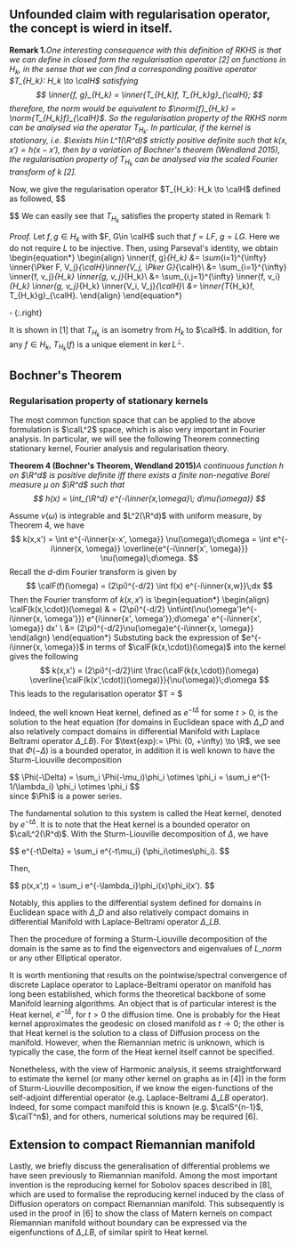 
## Unfounded claim with regularisation operator, the concept is wierd in itself.
**Remark 1.**_One interesting consequence with this definition of RKHS is that we can define in closed form the regularisation operator [2] on functions in $H_k$, in the sense that we can find a corresponding positive operator $T_{H_k}: H_k \to \calH$ satisfying
$$
\inner{f, g}_{H_k} = \inner{T_{H_k}f, T_{H_k}g}_{\calH};
$$
therefore, the norm would be equivalent to $\norm{f}_{H_k} = \norm{T_{H_k}f}_{\calH}$. So the regularisation property of the RKHS norm can be analysed via the operator $T_{H_k}$. In particular, if the kernel is stationary, i.e. $\exists h\in L^1(\R^d)$ strictly positive definite such that $k(x,x') = h(x-x')$, then by a variation of Bochner's theorem (Wendland 2015), the regularisation property of $T_{H_k}$ can be analysed via the scaled Fourier transform of $k$ [2]._

Now, we give the regularisation operator $T_{H_k}: H_k \to \calH$ defined as followed,
$$

$$
We can easily see that $T_{H_k}$ satisfies the property stated in Remark 1:

_Proof._
Let $f, g \in H_k$ with $F, G\in \calH$ such that $f = LF$, $g = LG$. Here we do not require $L$ to be injective. Then, using Parseval's identity, we obtain
\begin{equation*}
\begin{align}
\inner{f, g}_{H_k}
&= \sum_{i=1}^{\infty} \inner{\Pker F, V_j}_{\calH}\inner{V_j, \Pker G}_{\calH}\\
&= \sum_{i=1}^{\infty} \inner{f, v_j}_{H_k} \inner{g, v_j}_{H_k}\\
&= \sum_{i,j=1}^{\infty} \inner{f, v_i}_{H_k} \inner{g, v_j}_{H_k} \inner{V_i, V_j}_{\calH}\\
&= \inner{T_{H_k}f, T_{H_k}g}_{\calH}.
\end{align}
\end{equation*}

$\square$
{:.right}

It is shown in [1] that $T_{H_k}$ is an isometry from $H_k$ to $\calH$. In addition, for any $f\in H_k$, $T_{H_k}(f)$ is a unique element in $\ker{L}^{\perp}$.



## Bochner's Theorem

<h3>Regularisation property of stationary kernels</h3>

The most common function space that can be applied to the above formulation is $\calL^2$ space, which is also very important in Fourier analysis. In particular, we will see the following Theorem connecting stationary kernel, Fourier analysis and regularisation theory.

**Theorem 4 (Bochner's Theorem, Wendland 2015)**_A continuous function $h$ on $\R^d$ is positive definite iff there exists a finite non-negative Borel measure $\mu$ on $\R^d$ such that
$$
h(x) = \int_{\R^d} e^{-i\inner{x,\omega}\; d\mu(\omega)}
$$_

Assume $\nu(\omega)$ is integrable and $L^2(\R^d)$ with uniform measure, by Theorem 4, we have
$$
k(x,x') = \int e^{-i\inner{x-x', \omega}} \nu(\omega)\;d\omega
= \int e^{-i\inner{x, \omega}} \overline{e^{-i\inner{x', \omega}}} \nu(\omega)\;d\omega.
$$
Recall the $d$-dim Fourier transform is given by
$$
\calF(f)(\omega) = (2\pi)^{-d/2} \int f(x) e^{-i\inner{x,w}}\;dx
$$
Then the Fourier transform of $k(x,x')$ is
\begin{equation*}
\begin{align}
\calF(k(x,\cdot))(\omega)
& = (2\pi)^{-d/2} \int\int(\nu(\omega')e^{-i\inner{x, \omega'}})
e^{i\inner{x', \omega'}}\;d\omega' e^{-i\inner{x', \omega}} dx' \\
&= (2\pi)^{-d/2}\nu(\omega)e^{-i\inner{x, \omega}}
\end{align}
\end{equation*}
Substuting back the expression of $e^{-i\inner{x, \omega}}$ in terms of $\calF(k(x,\cdot))(\omega)$ into the kernel gives the following
$$
k(x,x') = (2\pi)^{-d/2}\int \frac{\calF(k(x,\cdot))(\omega) \overline{\calF(k(x',\cdot))(\omega)}}{\nu(\omega)}\;d\omega
$$
This leads to the regularisation operator $T = $



Indeed, the well known Heat kernel, defined as $e^{-t\Delta}$ for some $t>0$, is the solution to the heat equation (for domains in Euclidean space with $\Delta\_D$ and also relatively compact domains in differential Manifold with Laplace Beltrami operator $\Delta\_{LB}$). For $\text{exp}:= \Phi: (0, +\infty) \to \R$, we see that $\Phi(-\Delta)$ is a bounded operator, in addition it is well known to have the Sturm-Liouville decomposition
<div>
$$
  \Phi(-\Delta) = \sum_i \Phi(-\mu_i)\phi_i \otimes \phi_i
  = \sum_i e^{1-1/\lambda_i} \phi_i \otimes \phi_i
$$
</div>
since $\Phi$ is a power series.


The fundamental solution to this system is called the Heat kernel, denoted by $e^{-t\Delta}$. It is to note that the Heat kernel is a bounded operator on $\calL^2(\R^d)$. With the Sturm-Liouville decomposition of $\Delta$, we have
<div>
$$
  e^{-t\Delta} = \sum_i e^{-t\mu_i} (\phi_i\otimes\phi_i).
$$
</div>

Then,
<div>
$$
  p(x,x',t) = \sum_i e^{-\lambda_i}\phi_i(x)\phi_i(x').
$$
</div>



Notably, this applies to the differential system defined for domains in Euclidean space with $\Delta\_D$ and also relatively compact domains in differential Manifold with Laplace-Beltrami operator $\Delta\_{LB}$.

Then the procedure of forming a Sturm-Liouville decomposition of the domain is the same as to find the eigenvectors and eigenvalues of $L\_{norm}$ or any other Elliptical operator.


It is worth mentioning that results on the pointwise/spectral convergence of discrete Laplace operator to Laplace-Beltrami operator on manifold has long been established, which forms the theoretical backbone of some Manifold learning algorithms. An object that is of particular interest is the Heat kernel, $e^{-t\Delta}$, for $t>0$ the diffusion time. One is probably for the Heat kernel approximates the geodesic on closed manifold as $t\to 0$; the other is that Heat kernel is the solution to a class of Diffusion process on the manifold. However, when the Riemannian metric is unknown, which is typically the case, the form of the Heat kernel itself cannot be specified.

Nonetheless, with the view of Harmonic analysis, it seems straightforward to estimate the kernel (or many other kernel on graphs as in [4]) in the form of Sturm-Liouville decomposition, if we know the eigen-functions of the self-adjoint differential operator (e.g. Laplace-Beltrami $\Delta\_{LB}$ operator). Indeed, for some compact manifold this is known (e.g. $\calS^{n-1}$, $\calT^n$), and for others, numerical solutions may be required [6].

<h2 class="section-heading">Extension to compact Riemannian manifold</h2>

Lastly, we briefly discuss the generalisation of differential problems we have seen previously to Riemannian manifold.
Among the most important invention is the reproducing kernel for Sobolov spaces described in [8], which are used to formalise the reproducing kernel induced by the class of Diffusion operators on compact Riemannian manifold. This subsequently is used in the proof in [6] to show the class of Matern kernels on compact Riemannian manifold without boundary can be expressed via the eigenfunctions of $\Delta\_{LB}$, of similar spirit to Heat kernel.
